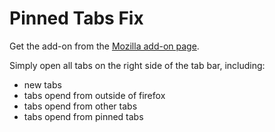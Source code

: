 # Pinned Tabs Fix

Get the add-on from the [Mozilla add-on page](https://addons.mozilla.org/de/firefox/addon/everything-right/).

Simply open all tabs on the right side of the tab bar, including:
- new tabs
- tabs opend from outside of firefox
- tabs opend from other tabs
- tabs opend from pinned tabs
